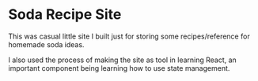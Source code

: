 # Soda Recipe Site

This was casual little site I built just for storing some recipes/reference for homemade soda ideas.

I also used the process of making the site as tool in learning React, an important component being learning how to use state management.

